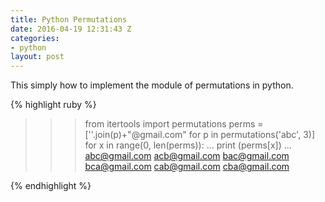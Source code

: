 ```yaml
---
title: Python Permutations
date: 2016-04-19 12:31:43 Z
categories:
- python
layout: post
---
```


This simply how to implement the module of permutations in python.

{% highlight ruby %}
>>> from itertools import permutations
>>> perms = [''.join(p)+"@gmail.com" for p in permutations('abc', 3)]
>>> for x in range(0, len(perms)):
...     print (perms[x])
... 
abc@gmail.com
acb@gmail.com
bac@gmail.com
bca@gmail.com
cab@gmail.com
cba@gmail.com
>>> 
{% endhighlight %}
